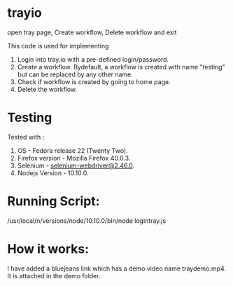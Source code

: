 # trayio
open tray page, Create workflow, Delete workflow and exit

This code is used for implementing

1. Login into tray.io with a pre-defined login/password.
2. Create a workflow. Bydefault, a workflow is created with name "testing" but can be replaced by any other name.
3. Check if workflow is created by going to home page.
4. Delete the workflow.


Testing
=======
Tested with :

1. OS - Fedora release 22 (Twenty Two).
2. Firefox version - Mozilla Firefox 40.0.3.
3. Selenium - selenium-webdriver@2.46.0.
4. Nodejs Version - 10.10.0.

Running Script:
===============

/usr/local/n/versions/node/10.10.0/bin/node logintray.js

How it works:
============

I have added a bluejeans link which has a demo video name traydemo.mp4.
It is attached in the demo folder. 
